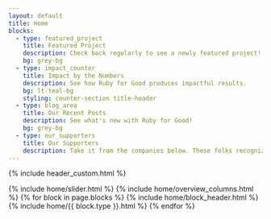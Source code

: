 ```yaml
---
layout: default
title: Home
blocks:
  - type: featured_project
    title: Featured Project
    description: Check back regularly to see a newly featured project!
    bg: grey-bg
  - type: impact_counter
    title: Impact by the Numbers
    description: See how Ruby for Good produces impactful results.
    bg: lt-teal-bg
    styling: counter-section title-header
  - type: blog_area
    title: Our Recent Posts
    description: See what's new with Ruby for Good!
    bg: grey-bg
  - type: our_supporters
    title: Our Supporters
    description: Take it from the companies below. These folks recognize the difference we're making and are dedicated to helping us continue our mission. Are you?
---
```


{% include header_custom.html %}
<main>
  {% include home/slider.html %}
  {% include home/overview_columns.html %}
  {% for block in page.blocks %}
    {% include home/block_header.html %}
    {% include home/{{ block.type }}.html %}
  {% endfor %}
</main>
